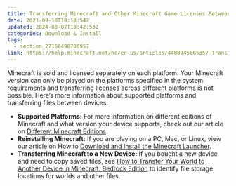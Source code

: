 ```yaml
---
title: Transferring Minecraft and Other Minecraft Game Licenses Between Devices
date: 2021-09-10T18:18:54Z
updated: 2024-08-07T18:42:53Z
categories: Download & Install
tags:
  - section_27166490706957
link: https://help.minecraft.net/hc/en-us/articles/4408945065357-Transferring-Minecraft-and-Other-Minecraft-Game-Licenses-Between-Devices
---
```


Minecraft is sold and licensed separately on each platform. Your Minecraft version can only be played on the platforms specified in the system requirements and transferring licenses across different platforms is not possible. Here’s more information about supported platforms and transferring files between devices:

- **Supported Platforms:** For more information on different editions of Minecraft and what version your device supports, check out our article on [Different Minecraft Editions](../Buying-Minecraft-Games/Different-Minecraft-Editions.md).
- **Reinstalling Minecraft:** If you are playing on a PC, Mac, or Linux, view our article on How to [Download and Install the Minecraft Launcher](../Minecraft-Launcher-Support/How-to-Download-and-Install-the-Minecraft-Launcher.md).
- **Transferring Minecraft to a New Device:** If you bought a new device and need to copy saved files, see [How to Transfer Your World to Another Device in Minecraft: Bedrock Edition](../Backup-Restore/How-to-Transfer-Your-World-to-Another-Device-in-Minecraft-Bedrock-Edition.md) to identify file storage locations for worlds and other files.
